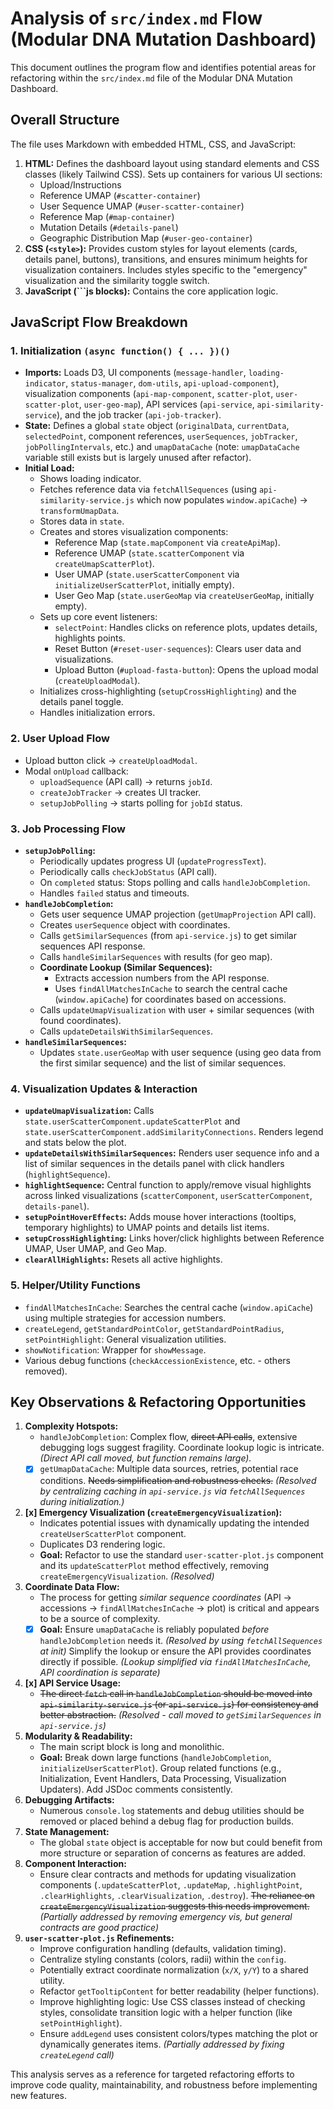 # Analysis of `src/index.md` Flow (Modular DNA Mutation Dashboard)

This document outlines the program flow and identifies potential areas for refactoring within the `src/index.md` file of the Modular DNA Mutation Dashboard.

## Overall Structure

The file uses Markdown with embedded HTML, CSS, and JavaScript:

1.  **HTML:** Defines the dashboard layout using standard elements and CSS classes (likely Tailwind CSS). Sets up containers for various UI sections:
    *   Upload/Instructions
    *   Reference UMAP (`#scatter-container`)
    *   User Sequence UMAP (`#user-scatter-container`)
    *   Reference Map (`#map-container`)
    *   Mutation Details (`#details-panel`)
    *   Geographic Distribution Map (`#user-geo-container`)
2.  **CSS (`<style>`):** Provides custom styles for layout elements (cards, details panel, buttons), transitions, and ensures minimum heights for visualization containers. Includes styles specific to the "emergency" visualization and the similarity toggle switch.
3.  **JavaScript (```js blocks):** Contains the core application logic.

## JavaScript Flow Breakdown

### 1. Initialization `(async function() { ... })()`

*   **Imports:** Loads D3, UI components (`message-handler`, `loading-indicator`, `status-manager`, `dom-utils`, `api-upload-component`), visualization components (`api-map-component`, `scatter-plot`, `user-scatter-plot`, `user-geo-map`), API services (`api-service`, `api-similarity-service`), and the job tracker (`api-job-tracker`).
*   **State:** Defines a global `state` object (`originalData`, `currentData`, `selectedPoint`, component references, `userSequences`, `jobTracker`, `jobPollingIntervals`, etc.) and `umapDataCache` (note: `umapDataCache` variable still exists but is largely unused after refactor).
*   **Initial Load:**
    *   Shows loading indicator.
    *   Fetches reference data via `fetchAllSequences` (using `api-similarity-service.js` which now populates `window.apiCache`) -> `transformUmapData`.
    *   Stores data in `state`.
    *   Creates and stores visualization components:
        *   Reference Map (`state.mapComponent` via `createApiMap`).
        *   Reference UMAP (`state.scatterComponent` via `createUmapScatterPlot`).
        *   User UMAP (`state.userScatterComponent` via `initializeUserScatterPlot`, initially empty).
        *   User Geo Map (`state.userGeoMap` via `createUserGeoMap`, initially empty).
    *   Sets up core event listeners:
        *   `selectPoint`: Handles clicks on reference plots, updates details, highlights points.
        *   Reset Button (`#reset-user-sequences`): Clears user data and visualizations.
        *   Upload Button (`#upload-fasta-button`): Opens the upload modal (`createUploadModal`).
    *   Initializes cross-highlighting (`setupCrossHighlighting`) and the details panel toggle.
    *   Handles initialization errors.

### 2. User Upload Flow

*   Upload button click -> `createUploadModal`.
*   Modal `onUpload` callback:
    *   `uploadSequence` (API call) -> returns `jobId`.
    *   `createJobTracker` -> creates UI tracker.
    *   `setupJobPolling` -> starts polling for `jobId` status.

### 3. Job Processing Flow

*   **`setupJobPolling`:**
    *   Periodically updates progress UI (`updateProgressText`).
    *   Periodically calls `checkJobStatus` (API call).
    *   On `completed` status: Stops polling and calls `handleJobCompletion`.
    *   Handles `failed` status and timeouts.
*   **`handleJobCompletion`:**
    *   Gets user sequence UMAP projection (`getUmapProjection` API call).
    *   Creates `userSequence` object with coordinates.
    *   Calls `getSimilarSequences` (from `api-service.js`) to get similar sequences API response.
    *   Calls `handleSimilarSequences` with results (for geo map).
    *   **Coordinate Lookup (Similar Sequences):**
        *   Extracts accession numbers from the API response.
        *   Uses `findAllMatchesInCache` to search the central cache (`window.apiCache`) for coordinates based on accessions.
    *   Calls `updateUmapVisualization` with user + similar sequences (with found coordinates).
    *   Calls `updateDetailsWithSimilarSequences`.
*   **`handleSimilarSequences`:**
    *   Updates `state.userGeoMap` with user sequence (using geo data from the first similar sequence) and the list of similar sequences.

### 4. Visualization Updates & Interaction

*   **`updateUmapVisualization`:** Calls `state.userScatterComponent.updateScatterPlot` and `state.userScatterComponent.addSimilarityConnections`. Renders legend and stats below the plot.
*   **`updateDetailsWithSimilarSequences`:** Renders user sequence info and a list of similar sequences in the details panel with click handlers (`highlightSequence`).
*   **`highlightSequence`:** Central function to apply/remove visual highlights across linked visualizations (`scatterComponent`, `userScatterComponent`, `details-panel`).
*   **`setupPointHoverEffects`:** Adds mouse hover interactions (tooltips, temporary highlights) to UMAP points and details list items.
*   **`setupCrossHighlighting`:** Links hover/click highlights between Reference UMAP, User UMAP, and Geo Map.
*   **`clearAllHighlights`:** Resets all active highlights.

### 5. Helper/Utility Functions

*   `findAllMatchesInCache`: Searches the central cache (`window.apiCache`) using multiple strategies for accession numbers.
*   `createLegend`, `getStandardPointColor`, `getStandardPointRadius`, `setPointHighlight`: General visualization utilities.
*   `showNotification`: Wrapper for `showMessage`.
*   Various debug functions (`checkAccessionExistence`, etc. - others removed).

## Key Observations & Refactoring Opportunities

1.  **Complexity Hotspots:**
    *   `handleJobCompletion`: Complex flow, ~~direct API calls~~, extensive debugging logs suggest fragility. Coordinate lookup logic is intricate. *(Direct API call moved, but function remains large).*
    *   [x] `getUmapDataCache`: Multiple data sources, retries, potential race conditions. ~~Needs simplification and robustness checks.~~ *(Resolved by centralizing caching in `api-service.js` via `fetchAllSequences` during initialization.)*
2.  **[x] Emergency Visualization (`createEmergencyVisualization`):**
    *   Indicates potential issues with dynamically updating the intended `createUserScatterPlot` component.
    *   Duplicates D3 rendering logic.
    *   **Goal:** Refactor to use the standard `user-scatter-plot.js` component and its `updateScatterPlot` method effectively, removing `createEmergencyVisualization`. *(Resolved)*
3.  **Coordinate Data Flow:**
    *   The process for getting *similar sequence coordinates* (API -> accessions -> `findAllMatchesInCache` -> plot) is critical and appears to be a source of complexity.
    *   [x] **Goal:** Ensure `umapDataCache` is reliably populated *before* `handleJobCompletion` needs it. *(Resolved by using `fetchAllSequences` at init)* Simplify the lookup or ensure the API provides coordinates directly if possible. *(Lookup simplified via `findAllMatchesInCache`, API coordination is separate)*
4.  **[x] API Service Usage:**
    *   ~~The direct `fetch` call in `handleJobCompletion` should be moved into `api-similarity-service.js` (or `api-service.js`) for consistency and better abstraction.~~ *(Resolved - call moved to `getSimilarSequences` in `api-service.js`)*
5.  **Modularity & Readability:**
    *   The main script block is long and monolithic.
    *   **Goal:** Break down large functions (`handleJobCompletion`, `initializeUserScatterPlot`). Group related functions (e.g., Initialization, Event Handlers, Data Processing, Visualization Updaters). Add JSDoc comments consistently.
6.  **Debugging Artifacts:**
    *   Numerous `console.log` statements and debug utilities should be removed or placed behind a debug flag for production builds.
7.  **State Management:**
    *   The global `state` object is acceptable for now but could benefit from more structure or separation of concerns as features are added.
8.  **Component Interaction:**
    *   Ensure clear contracts and methods for updating visualization components (`.updateScatterPlot`, `.updateMap`, `.highlightPoint`, `.clearHighlights`, `.clearVisualization`, `.destroy`). ~~The reliance on `createEmergencyVisualization` suggests this needs improvement.~~ *(Partially addressed by removing emergency vis, but general contracts are good practice)*
9.  **`user-scatter-plot.js` Refinements:**
    *   Improve configuration handling (defaults, validation timing).
    *   Centralize styling constants (colors, radii) within the `config`.
    *   Potentially extract coordinate normalization (`x/X`, `y/Y`) to a shared utility.
    *   Refactor `getTooltipContent` for better readability (helper functions).
    *   Improve highlighting logic: Use CSS classes instead of checking styles, consolidate transition logic with a helper function (like `setPointHighlight`).
    *   Ensure `addLegend` uses consistent colors/types matching the plot or dynamically generates items. *(Partially addressed by fixing `createLegend` call)*

This analysis serves as a reference for targeted refactoring efforts to improve code quality, maintainability, and robustness before implementing new features.
